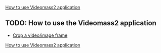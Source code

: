 [How to use Videomass2 application](videomass2_use.md)

## TODO: How to use the Videomass2 application

* [Crop a video/image frame](Pages/FilterCrop.md)   

[How to use Videomass2 application](videomass2_use.md)
